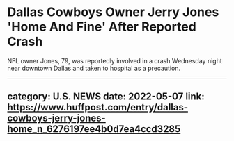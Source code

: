 # Dallas Cowboys Owner Jerry Jones 'Home And Fine' After Reported Crash

NFL owner Jones, 79, was reportedly involved in a crash Wednesday night near downtown Dallas and taken to hospital as a precaution.

---
category: U.S. NEWS
date: 2022-05-07
link: https://www.huffpost.com/entry/dallas-cowboys-jerry-jones-home_n_6276197ee4b0d7ea4ccd3285
---

